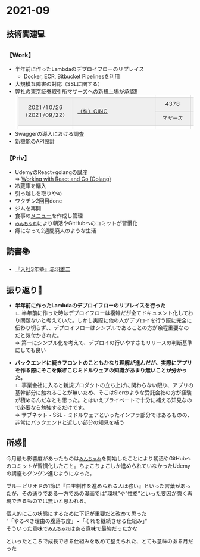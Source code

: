 # 2021-09
## 技術関連:computer:
### 【Work】
* 半年前に作ったLambdaのデプロイフローのリプレイス
    * Docker, ECR, Bitbucket Pipelinesを利用
* 大規模な障害の対応（SSLに関する）
* 弊社の東京証券取引所マザーズへの新規上場が承認!!<br><img src="../Image/joujousyounin.png" width="500px">
* Swaggerの導入における調査
* 新機能のAPI設計

### 【Priv】
* UdemyのReact+golangの講座<br>
⇒ [Working with React and Go (Golang)](https://www.udemy.com/course/working-with-react-and-go-golang/)
* 冷蔵庫を購入
* 引っ越しを取りやめ
* ワクチン2回目done
* ジムを再開
* 食事の[メニュー](https://www.evernote.com/shard/s440/sh/95416d4e-7ddb-c97f-3947-cd829a664503/b773315eee2bff8aa866a24ba9260391)を作成し管理
* [`みんちゃれ`](https://minchalle.com/)により朝活やGitHubへのコミットが習慣化
* 痔になって2週間廃人のような生活

## 読書:books:
* [『入社3年塾』赤羽雄二](../Storage/book_入社3年塾.md)

## 振り返り:eyes:
* **半年前に作ったLambdaのデプロイフローのリプレイスを行った**<br>
∟ 半年前に作った時はデプロイフローは複雑だが全てドキュメント化しており問題ないと考えていた。しかし実際に他の人がデプロイを行う際に完全に伝わり切らず、、デプロイフローはシンプルであることの方が余程重要なのだと気付かされた。<br>
⇒ 第一にシンプル化を考えて、デプロイの行いやすさもリリースの判断基準にしても良い

* **バックエンドに続きフロントのこともかなり理解が進んだが、実際にアプリを作る際にそこを繋ぎこむミドルウェアの知識があまり無いことが分かった。**<br>
∟ 事業会社に入ると新規プロダクトの立ち上げに関わらない限り、アプリの基幹部分に触れることが無いため、そこはSIerのような受託会社の方が経験が積めるんだなとも思った。とはいえプライベートで十分に補える知見なので必要なら勉強するだけです。<br>
⇒ サブネット・SSL・ミドルウェアといったインフラ部分ではあるものの、非常にバックエンドと近しい部分の知見を補う

## 所感:clap:
今月最も影響度があったものは[`みんちゃれ`](https://minchalle.com/)を開始したことにより朝活やGitHubへのコミットが習慣化したこと。ちょこちょこしか進められていなかったUdemyの講座もグングン進むようになった。<br>

ブルーピリオドの1節に『自主制作を進められる人は強い』といった言葉があったが、その通りである一方であの漫画では”環境”や”性格”といった要因が強く再現できるものでは無いと思われる。<br>

個人的にこの状態にするために下記が重要だと改めて思った<br>
”「やるべき理由の腹落ち度」×「それを継続させる仕組み」”<br>
そういった意味で[`みんちゃれ`](https://minchalle.com/)はある意味で最強だったかな<br>

といったところで成長できる仕組みを改めて整えられた、とても意味のある月だった